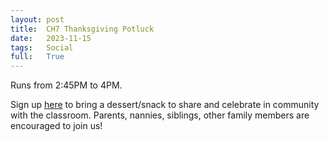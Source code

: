 ```yaml
---
layout: post
title:  CH7 Thanksgiving Potluck
date:   2023-11-15
tags:   Social
full:   True
---
```


Runs from 2:45PM to 4PM.

Sign up [here](/) to bring a dessert/snack to share and celebrate in community with the classroom. Parents, nannies, siblings, other family members are encouraged to join us!
